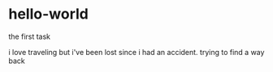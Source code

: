 # hello-world
the first task

i love traveling but i've been lost since i had an accident.
trying to find a way back
